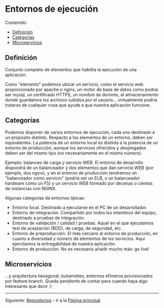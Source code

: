 # Entornos de ejecución

Contenido:

- [Definición](#definición)
- [Categorías](#categorías)
- [Microservicios](#microservicios)

## Definición

Conjunto completo de elementos que habilita la ejecución de una aplicación.

Como "elemento" podemos ubicar un servicio, como el servicio web proporcionado por apache o nginx, un motor de base de datos como podría ser mysql, un certificado HTTPS, un nombre de dominio, el almacenamiento donde guardamos los archivos subidos por el usuario... virtualmente podría tratarse de cualquier cosa que ayude a que nuestra aplicación funcione.

## Categorías

Podemos disponer de varios entornos de ejecución, cada uno destinado a un propósito distinto. Respecto a los elementos de un entorno, deben ser equivalentes. La potencia de un entorno local es distinta a la potencia de un entorno de producción, aunque los servicios ofrecidos y desplegados deben ser del mismo tipo (no necesariamente en el mismo número).

Ejemplo: balanceo de carga y servicio WEB. El entorno de desarrollo dispondrá de un balanceador y dos elementos que dan servicio WEB (por ejemplo, dos nginx), y en el entorno de producción tendremos un "balanceador como servicio" (podría ser un ELB, o un balanceador hardware como un F5) y un servicio WEB formado por decenas o cientos de instancias con NGINX.

Algunas categorías de entornos típicas:
 
- Entorno local. Destinado a ejecutarse en el PC de un desarrollador.
- Entorno de integración. Compartido por todos los miembros del equipo, destinado a pruebas de integración.
- Entorno de validación / calidad / pruebas. Aquel en el que ejecutamos test de aceptación (BDD), de carga, de seguridad, etc.
- Entorno de preproducción. El más cercano al entorno de producción, en cuanto a diversidad y número de elementos de los servicios. Aquí ejercitamos la entregabilidad de nuestra aplicación.
- Entorno de producción. No es necesario añadir mucho más: go live!

## Microservicios

...y arquitectura hexagonal, kubernetes, entornos efímeros provisionados por feature branch. Queda pendiente de contar para cuando haya algo interesante que decir :)

---

Siguiente: [Repositorios](repositories.md) - Ir a la [Página principal](toc.md)
